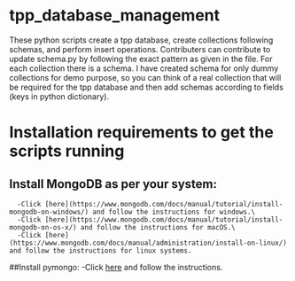 # tpp_database_management
These python scripts create a tpp database, create collections following schemas, and perform insert operations. 
Contributers can contribute to update schema.py by following the exact pattern as given in the file.
For each collection there is a schema.
I have created schema for only dummy collections for demo purpose, so you can think of a real collection that will be required for the tpp database and then add schemas according to fields (keys in python dictionary).

# Installation requirements to get the scripts running
## Install MongoDB as per your system:
      -Click [here](https://www.mongodb.com/docs/manual/tutorial/install-mongodb-on-windows/) and follow the instructions for windows.\
      -Click [here](https://www.mongodb.com/docs/manual/tutorial/install-mongodb-on-os-x/) and follow the instructions for macOS.\
      -Click [here](https://www.mongodb.com/docs/manual/administration/install-on-linux/) and follow the instructions for linux systems.
      
      
##Install pymongo:
    -Click [here](https://pymongo.readthedocs.io/en/stable/installation.html) and follow the instructions.
